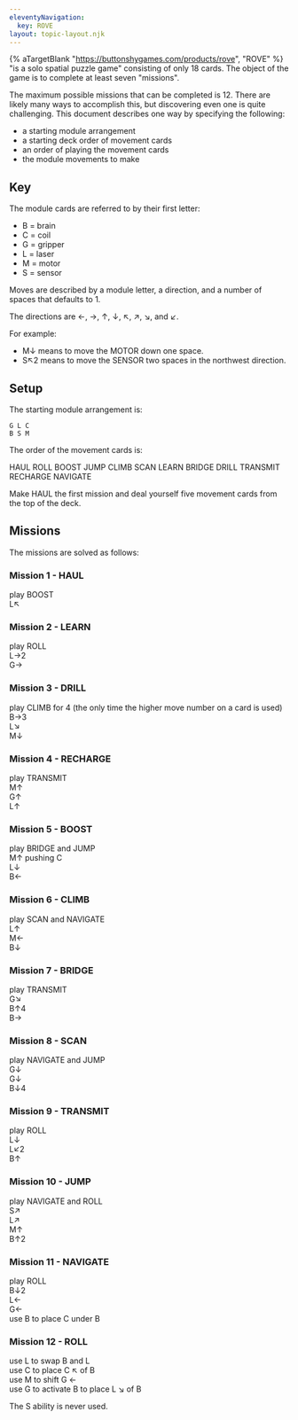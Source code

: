 ```yaml
---
eleventyNavigation:
  key: ROVE
layout: topic-layout.njk
---
```


{% aTargetBlank "https://buttonshygames.com/products/rove", "ROVE" %}
"is a solo spatial puzzle game" consisting of only 18 cards.
The object of the game is to complete at least seven "missions".

The maximum possible missions that can be completed is 12.
There are likely many ways to accomplish this,
but discovering even one is quite challenging.
This document describes one way by specifying the following:

- a starting module arrangement
- a starting deck order of movement cards
- an order of playing the movement cards
- the module movements to make

## Key

The module cards are referred to by their first letter:

- B = brain
- C = coil
- G = gripper
- L = laser
- M = motor
- S = sensor

Moves are described by a module letter, a direction,
and a number of spaces that defaults to 1.

The directions are ←, →, ↑, ↓, ↖, ↗, ↘, and ↙.

For example:

- M↓ means to move the MOTOR down one space.
- S↖2 means to move the SENSOR two spaces in the northwest direction.

## Setup

The starting module arrangement is:

```text
G L C
B S M
```

The order of the movement cards is:

HAUL ROLL BOOST JUMP CLIMB SCAN LEARN BRIDGE DRILL TRANSMIT RECHARGE NAVIGATE

Make HAUL the first mission and deal yourself
five movement cards from the top of the deck.

## Missions

The missions are solved as follows:

### Mission 1 - HAUL

play BOOST  
L↖

### Mission 2 - LEARN

play ROLL  
L→2  
G→

### Mission 3 - DRILL

play CLIMB for 4 (the only time the higher move number on a card is used)  
B→3  
L↘  
M↓

### Mission 4 - RECHARGE

play TRANSMIT  
M↑  
G↑  
L↑

### Mission 5 - BOOST

play BRIDGE and JUMP  
M↑ pushing C  
L↓  
B←

### Mission 6 - CLIMB

play SCAN and NAVIGATE  
L↑  
M←  
B↓

### Mission 7 - BRIDGE

play TRANSMIT  
G↘  
B↑4  
B→

### Mission 8 - SCAN

play NAVIGATE and JUMP  
G↓  
G↓  
B↓4

### Mission 9 - TRANSMIT

play ROLL  
L↓  
L↙2  
B↑

### Mission 10 - JUMP

play NAVIGATE and ROLL  
S↗  
L↗  
M↑  
B↑2

### Mission 11 - NAVIGATE

play ROLL  
B↓2  
L←  
G←  
use B to place C under B

### Mission 12 - ROLL

use L to swap B and L  
use C to place C ↖ of B  
use M to shift G ←  
use G to activate B to place L ↘ of B

The S ability is never used.
